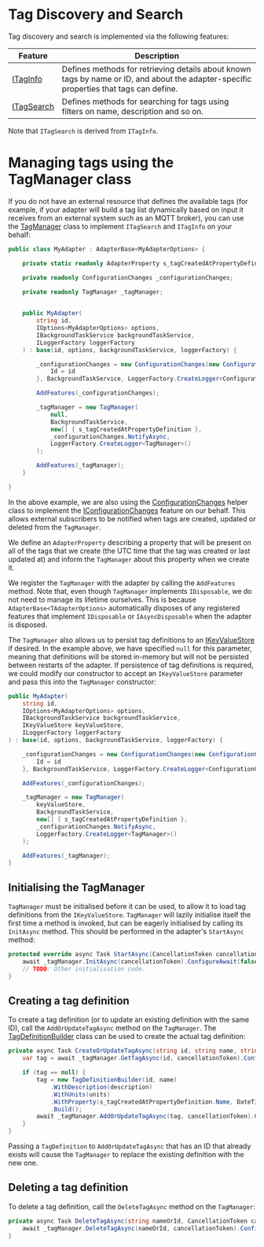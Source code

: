 # Tag Discovery and Search

Tag discovery and search is implemented via the following features:

| Feature | Description |
| ------- | ----------- |
| [ITagInfo](../../src/DataCore.Adapter.Abstractions/Tags/ITagInfo.cs) | Defines methods for retrieving details about known tags by name or ID, and about the adapter-specific properties that tags can define. | 
| [ITagSearch](../../src/DataCore.Adapter.Abstractions/Tags/ITagSearch.cs) | Defines methods for searching for tags using filters on name, description and so on. |

Note that `ITagSearch` is derived from `ITagInfo`.

# Managing tags using the TagManager class

If you do not have an external resource that defines the available tags (for example, if your adapter will build a tag list dynamically based on input it receives from an external system such as an MQTT broker), you can use the [TagManager](../../src/DataCore.Adapter/Tags/TagManager.cs) class to implement `ITagSearch` and `ITagInfo` on your behalf:

```cs
public class MyAdapter : AdapterBase<MyAdapterOptions> {

    private static readonly AdapterProperty s_tagCreatedAtPropertyDefinition = new AdapterProperty("UTC Created At", DateTime.MinValue, "The UTC creation time for the tag");

    private readonly ConfigurationChanges _configurationChanges;

    private readonly TagManager _tagManager;
    

    public MyAdapter(
        string id,
        IOptions<MyAdapterOptions> options,
        IBackgroundTaskService backgroundTaskService,
        ILoggerFactory loggerFactory
    ) : base(id, options, backgroundTaskService, loggerFactory) {

        _configurationChanges = new ConfigurationChanges(new ConfigurationChangesOptions() {
            Id = id
        }, BackgroundTaskService, LoggerFactory.CreateLogger<ConfigurationChanges>());

        AddFeatures(_configurationChanges);

        _tagManager = new TagManager(
            null,
            BackgroundTaskService,
            new[] { s_tagCreatedAtPropertyDefinition },
            _configurationChanges.NotifyAsync,
            LoggerFactory.CreateLogger<TagManager>()
        );

        AddFeatures(_tagManager);
    }

}
```

In the above example, we are also using the [ConfigurationChanges](../../src/DataCore.Adapter/Diagnostics/ConfigurationChanges.cs) helper class to implement the [IConfigurationChanges](../../src/DataCore.Adapter.Abstractions/Diagnostics/IConfigurationChanges.cs) feature on our behalf. This allows external subscribers to be notified when tags are created, updated or deleted from the `TagManager`.

We define an `AdapterProperty` describing a property that will be present on all of the tags that we create (the UTC time that the tag was created or last updated at) and inform the `TagManager` about this property when we create it.

We register the `TagManager` with the adapter by calling the `AddFeatures` method. Note that, even though `TagManager` implements `IDisposable`, we do not need to manage its lifetime ourselves. This is because `AdapterBase<TAdapterOptions>` automatically disposes of any registered features that implement `IDisposable` or `IAsyncDisposable` when the adapter is disposed.

The `TagManager` also allows us to persist tag definitions to an [IKeyValueStore](../../src/DataCore.Adapter.Abstractions/Services/IKeyValueStore.cs) if desired. In the example above, we have specified `null` for this parameter, meaning that definitions will be stored in-memory but will not be persisted between restarts of the adapter. If persistence of tag definitions is required, we could modify our constructor to accept an `IKeyValueStore` parameter and pass this into the `TagManager` constructor:

```cs
public MyAdapter(
    string id,
    IOptions<MyAdapterOptions> options,
    IBackgroundTaskService backgroundTaskService,
    IKeyValueStore keyValueStore,
    ILoggerFactory loggerFactory
) : base(id, options, backgroundTaskService, loggerFactory) {

    _configurationChanges = new ConfigurationChanges(new ConfigurationChangesOptions() {
        Id = id
    }, BackgroundTaskService, LoggerFactory.CreateLogger<ConfigurationChanges>());

    AddFeatures(_configurationChanges);

    _tagManager = new TagManager(
        keyValueStore,
        BackgroundTaskService,
        new[] { s_tagCreatedAtPropertyDefinition },
        _configurationChanges.NotifyAsync,
        LoggerFactory.CreateLogger<TagManager>()
    );

    AddFeatures(_tagManager);
}
```

## Initialising the TagManager

`TagManager` must be initialised before it can be used, to allow it to load tag definitions from the `IKeyValueStore`. `TagManager` will lazily initialise itself the first time a method is invoked, but can be eagerly initialised by calling its `InitAsync` method. This should be performed in the adapter's `StartAsync` method:

```cs
protected override async Task StartAsync(CancellationToken cancellationToken) {
    await _tagManager.InitAsync(cancellationToken).ConfigureAwait(false);
    // TODO: Other initialisation code.
}
```


## Creating a tag definition

To create a tag definition (or to update an existing definition with the same ID), call the `AddOrUpdateTagAsync` method on the `TagManager`. The [TagDefinitionBuilder](../../src/DataCore.Adapter/Tags/TagDefinitionBuilder.cs) class can be used to create the actual tag definition:

```cs
private async Task CreateOrUpdateTagAsync(string id, string name, string? description = null, string? units = null, CancellationToken cancellationToken = default) {
    var tag = await _tagManager.GetTagAsync(id, cancellationToken).ConfigureAwait(false);

    if (tag == null) {
        tag = new TagDefinitionBuilder(id, name)
            .WithDescription(description)
            .WithUnits(units)
            .WithProperty(s_tagCreatedAtPropertyDefinition.Name, DateTime.UtcNow)
            .Build();
        await _tagManager.AddOrUpdateTagAsync(tag, cancellationToken).ConfigureAwait(false);
    }
}
```

Passing a `TagDefinition` to `AddOrUpdateTagAsync` that has an ID that already exists will cause the `TagManager` to replace the existing definition with the new one.


## Deleting a tag definition

To delete a tag definition, call the `DeleteTagAsync` method on the `TagManager`:

```cs
private async Task DeleteTagAsync(string nameOrId, CancellationToken cancellationToken = default) {
    await _tagManager.DeleteTagAsync(nameOrId, cancellationToken).ConfigureAwait(false);
}
```
